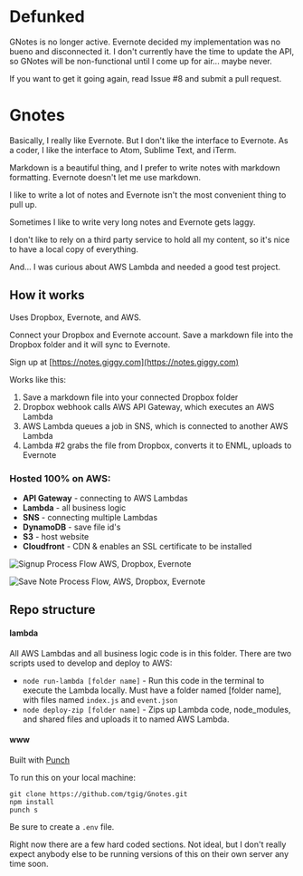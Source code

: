 # Defunked

GNotes is no longer active. Evernote decided my implementation was no bueno and disconnected it. I don't currently have the time to update the API, so GNotes will be non-functional until I come up for air... maybe never.

If you want to get it going again, read Issue #8 and submit a pull request.


# Gnotes

Basically, I really like Evernote. But I don't like the interface to Evernote. As a coder, I like the interface to Atom, Sublime Text, and iTerm.

Markdown is a beautiful thing, and I prefer to write notes with markdown formatting. Evernote doesn't let me use markdown.

I like to write a lot of notes and Evernote isn't the most convenient thing to pull up.

Sometimes I like to write very long notes and Evernote gets laggy.

I don't like to rely on a third party service to hold all my content, so it's nice to have a local copy of everything.

And... I was curious about AWS Lambda and needed a good test project.


## How it works

Uses Dropbox, Evernote, and AWS.

Connect your Dropbox and Evernote account. Save a markdown file into the Dropbox folder and it will sync to Evernote.

Sign up at [https://notes.giggy.com](https://notes.giggy.com)

Works like this:

1. Save a markdown file into your connected Dropbox folder
2. Dropbox webhook calls AWS API Gateway, which executes an AWS Lambda
3. AWS Lambda queues a job in SNS, which is connected to another AWS Lambda
4. Lambda #2 grabs the file from Dropbox, converts it to ENML, uploads to Evernote


### Hosted 100% on AWS:

* **API Gateway** - connecting to AWS Lambdas
* **Lambda** - all business logic
* **SNS** - connecting multiple Lambdas
* **DynamoDB** - save file id's
* **S3** - host website
* **Cloudfront** - CDN & enables an SSL certificate to be installed

![Signup Process Flow AWS, Dropbox, Evernote](https://notes.giggy.com/images/ProcessFlow-Signup.png)

![Save Note Process Flow, AWS, Dropbox, Evernote](https://notes.giggy.com/images/ProcessFlow-SaveNote.png)

## Repo structure

#### lambda

All AWS Lambdas and all business logic code is in this folder. There are two scripts used to develop and deploy to AWS:

  * `node run-lambda [folder name]` - Run this code in the terminal to execute the Lambda locally. Must have a folder named [folder name], with files named `index.js` and `event.json`
  * `node deploy-zip [folder name]` - Zips up Lambda code, node_modules, and shared files and uploads it to named AWS Lambda.

#### www

Built with [Punch](https://github.com/laktek/punch)

To run this on your local machine:

```
git clone https://github.com/tgig/Gnotes.git
npm install
punch s
```

Be sure to create a `.env` file.

Right now there are a few hard coded sections. Not ideal, but I don't really expect anybody else to be running versions of this on their own server any time soon.
